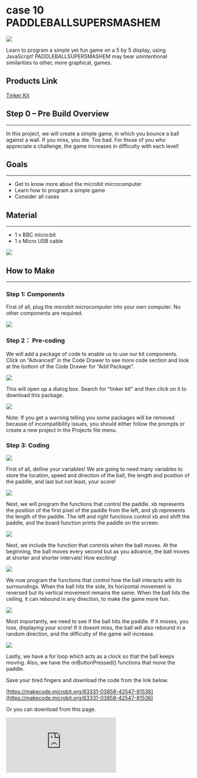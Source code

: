 #  case 10 PADDLEBALLSUPERSMASHEM

![](./images/ngNx9A3.jpg)

Learn to program a simple yet fun game on a 5 by 5 display, using JavaScript! PADDLEBALLSUPERSMASHEM may bear unintentional similarities to other, more graphical, games.


## Products Link

[Tinker Kit](https://www.elecfreaks.com/micro-bit-tinker-kit.html)

## Step 0 – Pre Build Overview
---

In this project, we will create a simple game, in which you bounce a ball against a wall. If you miss, you die. Too bad. For those of you who appreciate a challenge, the game increases in difficulty with each level!


## Goals
---

- Get to know more about the microbit microcomputer
- Learn how to program a simple game
- Consider all cases


## Material
---

- 1 x BBC micro:bit
- 1 x Micro USB cable

![](./images/Im2BXNd.jpg)


## How to Make
---

### Step 1: Components

First of all, plug the microbit microcomputer into your own computer. No other components are required.

![](./images/fqrpqTW.jpg)


### Step 2： Pre-coding

We will add a package of code to enable us to use our kit components. Click on “Advanced” in the Code Drawer to see more code section and look at the bottom of the Code Drawer for “Add Package”.

![](./images/I2L5019.jpg)

This will open up a dialog box. Search for "tinker kit" and then click on it to download this package.

![](./images/8a7kDKF.png)

Note: If you get a warning telling you some packages will be removed because of incompatibility issues, you should either follow the prompts or create a new project in the Projects file menu.


### Step 3: Coding

![](./images/SfkOKmO.png)

First of all, define your variables! We are going to need many variables to store the location, speed and direction of the ball, the length and position of the paddle, and last but not least, your score!

![](./images/oYBRGY9.png)

Next, we will program the functions that control the paddle. xb represents the position of the first pixel of the paddle from the left, and yb represents the length of the paddle. The left and right functions control xb and shift the paddle, and the board function prints the paddle on the screen.

![](./images/lQ0drJR.png)

Next, we include the function that controls when the ball moves. At the beginning, the ball moves every second but as you advance, the ball moves at shorter and shorter intervals! How exciting!

![](./images/c6jUmNb.png)

We now program the functions that control how the ball interacts with its surroundings. When the ball hits the side, its horizontal movement is reversed but its vertical movement remains the same. When the ball hits the ceiling, it can rebound in any direction, to make the game more fun.

![](./images/MrcNyKJ.png)

Most importantly, we need to see if the ball hits the paddle. If it misses, you lose, displaying your score! If it doesnt miss, the ball will also rebound in a random direction, and the difficulty of the game will increase.

![](./images/WIXWKV0.png)

Lastly, we have a for loop which acts as a clock so that the ball keeps moving. Also, we have the onButtonPressed() functions that move the paddle.

Save your tired fingers and download the code from the link below.

[https://makecode.microbit.org/63331-03858-42547-81536](https://makecode.microbit.org/63331-03858-42547-81536)

Or you can download from this page.

<div
    style={{
        position: 'relative',
        paddingBottom: '60%',
        overflow: 'hidden',
    }}
>
    <iframe
        src="https://makecode.microbit.org/63331-03858-42547-81536"
        frameborder="0"
        sandbox="allow-popups allow-forms allow-scripts allow-same-origin"
        style={{
            position: 'absolute',
            width: '100%',
            height: '100%',
        }}
    />
</div>


### Step 4: Using It

![](./images/yARLugY.jpg)

Just connect the microcontroller to your computer, and run the program! Easy!

![](./images/cV3q2Ar.jpg)

If you score more than 12 points, you will be rewarded with a smiley face! Otherwise, the program may not be very pleased…

### Step 5: Success!

Voila! You have now programmed PADDLEBALLSUPERSMASHEM on a 5 by 5 display. You should be proud of yourself.

